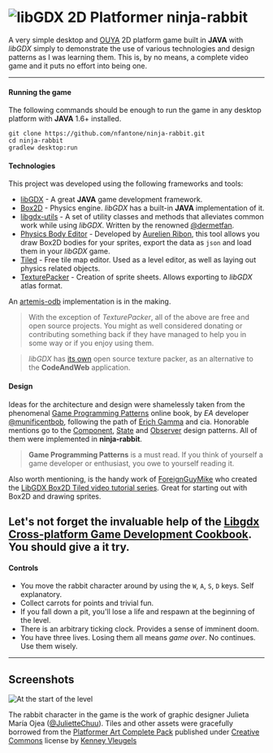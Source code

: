 ![libGDX 2D Platformer](https://db.tt/ogB3znYV "rabbit")  ninja-rabbit
==========

A very simple desktop and [OUYA](https://www.ouya.tv/) 2D platform game built in **JAVA** with _libGDX_ simply to demonstrate the use of various technologies and design patterns as I was learning them. This is, by no means, a complete video game and it puts no effort into being one. 

----------

#### Running the game
The following commands should be enough to run the game in any desktop platform with **JAVA** 1.6+ installed.

```
git clone https://github.com/nfantone/ninja-rabbit.git
cd ninja-rabbit
gradlew desktop:run
```

#### Technologies
This project was developed using the following frameworks and tools:

 - [libGDX](http://libgdx.badlogicgames.com/) - A great **JAVA** game development framework.
 - [Box2D](http://box2d.org/) - Physics engine. _libGDX_ has a built-in **JAVA** implementation of it.
 - [libgdx-utils](https://bitbucket.org/dermetfan/libgdx-utils/wiki/Home) - A set of utility classes and methods that alleviates common work while using _libGDX_. Written by the renowned [@dermetfan](https://www.youtube.com/user/dermetfan).
 - [Physics Body Editor](http://www.aurelienribon.com/blog/projects/physics-body-editor/) - Developed by [Aurelien Ribon](http://www.aurelienribon.com/blog/), this tool allows you draw Box2D bodies for your sprites, export the data as `json` and load them in your _libGDX_ game.
 - [Tiled](http://www.mapeditor.org) - Free tile map editor. Used as a level editor, as well as laying out physics related objects.
 - [TexturePacker](https://www.codeandweb.com/texturepacker) - Creation of sprite sheets. Allows exporting to _libGDX_ atlas format.

An [artemis-odb](https://github.com/junkdog/artemis-odb/wiki) implementation is in the making.

> With the exception of _TexturePacker_, all of the above are free and open source projects. You might as well considered donating or contributing something back if they have managed to help you in some way or if you enjoy using them. 

> _libGDX_ has [its own](https://github.com/libgdx/libgdx/wiki/Texture-packer) open source texture packer, as an alternative to the **CodeAndWeb** application. 

#### Design
Ideas for the architecture and design were shamelessly taken from the phenomenal [Game Programming Patterns](http://gameprogrammingpatterns.com) online book, by _EA_ developer [@munificentbob](https://twitter.com/intent/user?screen_name=munificentbob), following the path of [Erich Gamma](http://https://en.wikipedia.org/wiki/Erich_Gamma) and cia. Honorable mentions go to the [Component](http://gameprogrammingpatterns.com/component.html), [State](http://gameprogrammingpatterns.com/state.html) and [Observer](http://gameprogrammingpatterns.com/observer.html) design patterns. All of them were implemented in **ninja-rabbit**.

> **Game Programming Patterns** is a must read. If you think of yourself a game developer or enthusiast, you owe to yourself reading it.

Also worth mentioning, is the handy work of [ForeignGuyMike](http://neetlife2.blogspot.com.ar/) who created the [LibGDX Box2D Tiled video tutorial series](http://youtu.be/85A1w1iD2oA?list=PL-2t7SM0vDfdYJ5Pq9vxeivblbZuFvGJK). Great for starting out with Box2D and drawing sprites.

Let's not forget the invaluable help of the [Libgdx Cross-platform Game Development Cookbook](https://www.packtpub.com/game-development/libgdx-cross-platform-game-development-cookbook). You should give a it try.
----------

#### Controls


* You move the rabbit character around by using the `W`, `A`, `S`, `D` keys. Self explanatory.
* Collect carrots for points and trivial fun.
* If you fall down a pit, you'll lose a life and respawn at the beginning of the level. 
* There is an arbitrary ticking clock. Provides a sense of imminent doom.
* You have three lives. Losing them all means _game over_. No continues. Use them wisely.

------

Screenshots
-----------
![At the start of the level](https://www.dropbox.com/s/40yo6w7p9ms2q27/rabbit-screenshot.png?dl=0&raw=1 "Screenshot")

The rabbit character in the game is the work of graphic designer Julieta María Ojea ([@JulietteChuu](https://twitter.com/JulietteChuu)).
Tiles and other assets were gracefully borrowed from the [Platformer Art Complete Pack](http://www.kenney.nl/assets) published under [Creative Commons](http://creativecommons.org/publicdomain/zero/1.0/) license by [Kenney Vleugels](www.kenney.nl)
